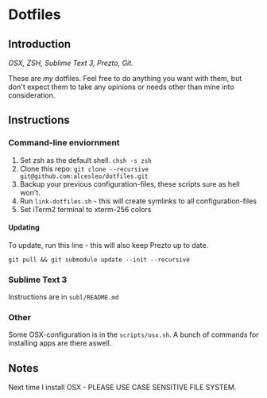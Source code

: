 # Dotfiles

## Introduction

*OSX, ZSH, Sublime Text 3, Prezto, Git.*

These are *my* dotfiles. Feel free to do anything you want with them,
but don't expect them to take any opinions or needs other than mine into consideration.

## Instructions

### Command-line enviornment

1. Set zsh as the default shell. `chsh -s zsh`
2. Clone this repo: `git clone --recursive git@github.com:alcesleo/dotfiles.git`
3. Backup your previous configuration-files, these scripts sure as hell won't.
4. Run `link-dotfiles.sh` - this will create symlinks to all configuration-files
5. Set iTerm2 terminal to xterm-256 colors

#### Updating

To update, run this line - this will also keep Prezto up to date.

    git pull && git submodule update --init --recursive

### Sublime Text 3

Instructions are in `subl/README.md`

### Other

Some OSX-configuration is in the `scripts/osx.sh`.
A bunch of commands for installing apps are there aswell.

## Notes

Next time I install OSX - PLEASE USE CASE SENSITIVE FILE SYSTEM.
